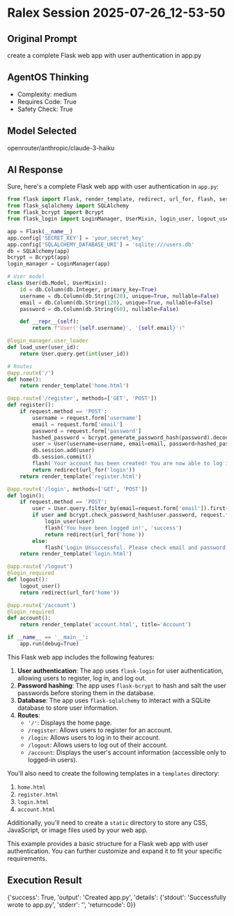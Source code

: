 # Ralex Session 2025-07-26_12-53-50

## Original Prompt
create a complete Flask web app with user authentication in app.py

## AgentOS Thinking
- Complexity: medium
- Requires Code: True
- Safety Check: True

## Model Selected
openrouter/anthropic/claude-3-haiku

## AI Response
Sure, here's a complete Flask web app with user authentication in `app.py`:

```python
from flask import Flask, render_template, redirect, url_for, flash, session
from flask_sqlalchemy import SQLAlchemy
from flask_bcrypt import Bcrypt
from flask_login import LoginManager, UserMixin, login_user, logout_user, login_required, current_user

app = Flask(__name__)
app.config['SECRET_KEY'] = 'your_secret_key'
app.config['SQLALCHEMY_DATABASE_URI'] = 'sqlite:///users.db'
db = SQLAlchemy(app)
bcrypt = Bcrypt(app)
login_manager = LoginManager(app)

# User model
class User(db.Model, UserMixin):
    id = db.Column(db.Integer, primary_key=True)
    username = db.Column(db.String(20), unique=True, nullable=False)
    email = db.Column(db.String(120), unique=True, nullable=False)
    password = db.Column(db.String(60), nullable=False)

    def __repr__(self):
        return f"User('{self.username}', '{self.email}')"

@login_manager.user_loader
def load_user(user_id):
    return User.query.get(int(user_id))

# Routes
@app.route('/')
def home():
    return render_template('home.html')

@app.route('/register', methods=['GET', 'POST'])
def register():
    if request.method == 'POST':
        username = request.form['username']
        email = request.form['email']
        password = request.form['password']
        hashed_password = bcrypt.generate_password_hash(password).decode('utf-8')
        user = User(username=username, email=email, password=hashed_password)
        db.session.add(user)
        db.session.commit()
        flash('Your account has been created! You are now able to log in', 'success')
        return redirect(url_for('login'))
    return render_template('register.html')

@app.route('/login', methods=['GET', 'POST'])
def login():
    if request.method == 'POST':
        user = User.query.filter_by(email=request.form['email']).first()
        if user and bcrypt.check_password_hash(user.password, request.form['password']):
            login_user(user)
            flash('You have been logged in!', 'success')
            return redirect(url_for('home'))
        else:
            flash('Login Unsuccessful. Please check email and password', 'danger')
    return render_template('login.html')

@app.route('/logout')
@login_required
def logout():
    logout_user()
    return redirect(url_for('home'))

@app.route('/account')
@login_required
def account():
    return render_template('account.html', title='Account')

if __name__ == '__main__':
    app.run(debug=True)
```

This Flask web app includes the following features:

1. **User authentication**: The app uses `flask-login` for user authentication, allowing users to register, log in, and log out.
2. **Password hashing**: The app uses `flask-bcrypt` to hash and salt the user passwords before storing them in the database.
3. **Database**: The app uses `flask-sqlalchemy` to interact with a SQLite database to store user information.
4. **Routes**:
   - `'/'`: Displays the home page.
   - `/register`: Allows users to register for an account.
   - `/login`: Allows users to log in to their account.
   - `/logout`: Allows users to log out of their account.
   - `/account`: Displays the user's account information (accessible only to logged-in users).

You'll also need to create the following templates in a `templates` directory:

1. `home.html`
2. `register.html`
3. `login.html`
4. `account.html`

Additionally, you'll need to create a `static` directory to store any CSS, JavaScript, or image files used by your web app.

This example provides a basic structure for a Flask web app with user authentication. You can further customize and expand it to fit your specific requirements.

## Execution Result
{'success': True, 'output': 'Created app.py', 'details': {'stdout': 'Successfully wrote to app.py', 'stderr': '', 'returncode': 0}}
